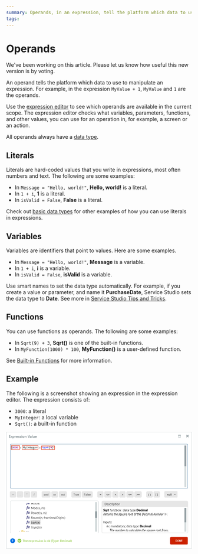```yaml
---
summary: Operands, in an expression, tell the platform which data to use. Read more about literals, variables, and functions.
tags: 
---
```


# Operands

<div class="info" markdown="1">

We've been working on this article. Please let us know how useful this new version is by voting.

</div>

An operand tells the platform which data to use to manipulate an expression. For example, in the expression `MyValue + 1`, `MyValue` and `1` are the operands. 

Use the [expression editor](../../../develop/logic/expression-editor.md) to see which operands are available in the current scope. The expression editor checks what variables, parameters, functions, and other values, you can use for an operation in, for example, a screen or an action.

All operands always have a [data type](../../data/data-types/available-data-types.md).

## Literals

Literals are hard-coded values that you write in expressions, most often numbers and text. The following are some examples:

* In `Message = "Hello, world!"`, **Hello, world!** is a literal.
* In `1 + i`, **1** is a literal.
* In `isValid = False`, **False** is a literal.

Check out [basic data types](../../data/data-types/available-data-types.md#Basic-Data-Types) for other examples of how you can use literals in expressions.

## Variables

Variables are identifiers that point to values. Here are some examples.

* In `Message = "Hello, world!"`, **Message** is a variable.
* In `1 + i`, **i** is a variable.
* In `isValid = False`, **isValid** is a variable.

<div class="info" markdown="1">

Use smart names to set the data type automatically. For example, if you create a value or parameter, and name it **PurchaseDate**, Service Studio sets the data type to **Date**. See more in [Service Studio Tips and Tricks](../../../getting-started/tips-tricks/tips-tricks.md#Guess_my_Attribute.2FVariable_Data_Type).

</div>

## Functions

You can use functions as operands. The following are some examples:

* In `Sqrt(9) + 3`, **Sqrt()** is one of the built-in functions. 
* In `MyFunction(1000) * 100`, **MyFunction()** is a user-defined function. 

See [Built-in Functions](<../../lang/auto/builtinfunctions.final.md>) for more information.

## Example

The following is a screenshot showing an expression in the expression editor. The expression consists of:

* `3000`: a literal
* `MyInteger`: a local variable
* `Sqrt()`: a built-in function

![Operands in Expression Editor](images/operands-ss.png?width=650)
